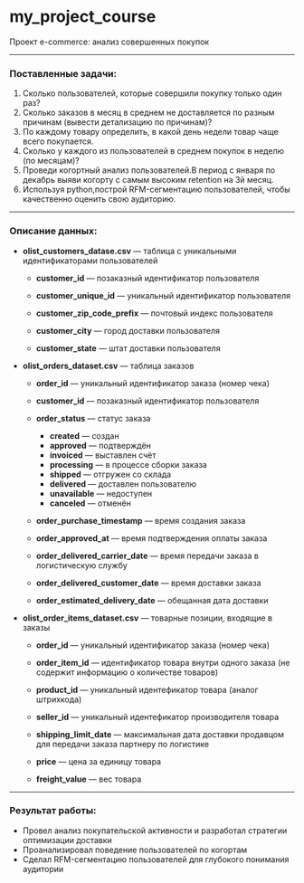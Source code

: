 # my_project_course
Проект e-commerce: анализ совершенных покупок
<hr>

### Поставленные задачи:

1. Сколько пользователей, которые совершили покупку только один раз?
2. Сколько заказов в месяц в среднем не доставляется по разным причинам (вывести детализацию по причинам)?
3. По каждому товару определить, в какой день недели товар чаще всего покупается.
4. Сколько у каждого из пользователей в среднем покупок в неделю (по месяцам)?
5. Проведи когортный анализ пользователей.В период с января по декабрь выяви когорту 
с самым высоким retention на 3й месяц.
6. Используя python,построй RFM-сегментацию пользователей, чтобы качественно оценить свою аудиторию. 

<hr>

### Описание данных:

* **olist_customers_datase.csv** — таблица с уникальными идентификаторами пользователей

    * **customer_id** — позаказный идентификатор пользователя

    * **customer_unique_id** —  уникальный идентификатор пользователя

    * **customer_zip_code_prefix** —  почтовый индекс пользователя

    * **customer_city** —  город доставки пользователя

    * **customer_state** —  штат доставки пользователя


* **olist_orders_dataset.csv** —  таблица заказов

    * **order_id** —  уникальный идентификатор заказа (номер чека)

    * **customer_id** —  позаказный идентификатор пользователя
    * **order_status** —  статус заказа
        * **created** —  создан
        * **approved** —  подтверждён
        * **invoiced** —  выставлен счёт
        * **processing** —  в процессе сборки заказа
        * **shipped** —  отгружен со склада
        * **delivered** —  доставлен пользователю
        * **unavailable** —  недоступен
        * **canceled** —  отменён

    * **order_purchase_timestamp** —  время создания заказа

    * **order_approved_at** —  время подтверждения оплаты заказа

    * **order_delivered_carrier_date** —  время передачи заказа в логистическую службу

    * **order_delivered_customer_date** —  время доставки заказа

    * **order_estimated_delivery_date** —  обещанная дата доставки


* **olist_order_items_dataset.csv** —  товарные позиции, входящие в заказы

    * **order_id** —  уникальный идентификатор заказа (номер чека)

    * **order_item_id** —  идентификатор товара внутри одного заказа (не содержит информацию о количестве товаров)

    * **product_id** —  уникальный идентефикатор товара (аналог штрихкода)

    * **seller_id** — уникальный идентефикатор производителя товара

    * **shipping_limit_date** —  максимальная дата доставки продавцом для передачи заказа партнеру по логистике

    * **price** —  цена за единицу товара

    * **freight_value** —  вес товара

<hr>

### Результат работы:
* Провел анализ покупательской активности и разработал стратегии оптимизации доставки
* Проанализировал поведение пользователей по когортам
* Сделал RFM-сегментацию пользователей для глубокого понимания аудитории
